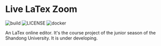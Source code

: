 # Live LaTex Zoom

![build](https://img.shields.io/appveyor/ci/ai-shandong-university/live-coding-zoom.svg?style=flat-square) ![LICENSE](https://img.shields.io/github/license/ai-shandong-university/live-coding-zoom.svg?style=flat-square) ![docker](https://img.shields.io/docker/automated/ai-shandong-university/live-coding-zoom.svg?style=flat-square)

An LaTex online editor. It's the course project of the junior season of the Shandong University. It is under developing.



